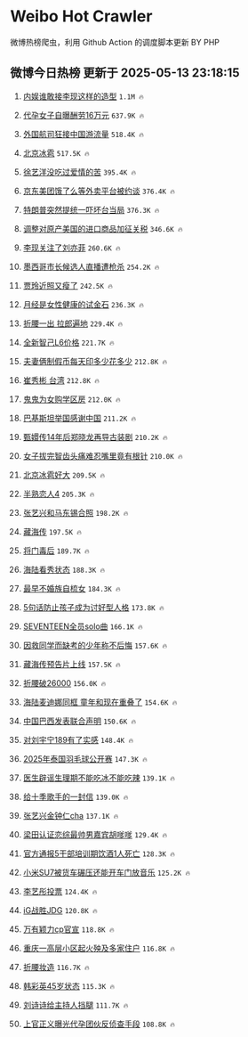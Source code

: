 # Weibo Hot Crawler 



微博热榜爬虫，利用 Github Action 的调度脚本更新 BY PHP 


## 微博今日热榜 更新于 2025-05-13 23:18:15 
1. [内娱谁敢接李现这样的造型](https://s.weibo.com/weibo?q=%E5%86%85%E5%A8%B1%E8%B0%81%E6%95%A2%E6%8E%A5%E6%9D%8E%E7%8E%B0%E8%BF%99%E6%A0%B7%E7%9A%84%E9%80%A0%E5%9E%8B&t=31&band_rank=1&Refer=top) `1.1M 🔥` 

1. [代孕女子自曝酬劳16万元](https://s.weibo.com/weibo?q=%23%E4%BB%A3%E5%AD%95%E5%A5%B3%E5%AD%90%E8%87%AA%E6%9B%9D%E9%85%AC%E5%8A%B316%E4%B8%87%E5%85%83%23&t=31&band_rank=2&Refer=top) `637.9K 🔥` 

1. [外国航司狂接中国游流量](https://s.weibo.com/weibo?q=%23%E5%A4%96%E5%9B%BD%E8%88%AA%E5%8F%B8%E7%8B%82%E6%8E%A5%E4%B8%AD%E5%9B%BD%E6%B8%B8%E6%B5%81%E9%87%8F%23&t=31&band_rank=3&Refer=top) `518.4K 🔥` 

1. [北京冰雹](https://s.weibo.com/weibo?q=%E5%8C%97%E4%BA%AC%E5%86%B0%E9%9B%B9&t=31&band_rank=4&Refer=top) `517.5K 🔥` 

1. [徐艺洋没吃过爱情的苦](https://s.weibo.com/weibo?q=%E5%BE%90%E8%89%BA%E6%B4%8B%E6%B2%A1%E5%90%83%E8%BF%87%E7%88%B1%E6%83%85%E7%9A%84%E8%8B%A6&t=31&band_rank=5&Refer=top) `395.4K 🔥` 

1. [京东美团饿了么等外卖平台被约谈](https://s.weibo.com/weibo?q=%23%E4%BA%AC%E4%B8%9C%E7%BE%8E%E5%9B%A2%E9%A5%BF%E4%BA%86%E4%B9%88%E7%AD%89%E5%A4%96%E5%8D%96%E5%B9%B3%E5%8F%B0%E8%A2%AB%E7%BA%A6%E8%B0%88%23&t=31&band_rank=6&Refer=top) `376.4K 🔥` 

1. [特朗普突然提统一吓坏台当局](https://s.weibo.com/weibo?q=%23%E7%89%B9%E6%9C%97%E6%99%AE%E7%AA%81%E7%84%B6%E6%8F%90%E7%BB%9F%E4%B8%80%E5%90%93%E5%9D%8F%E5%8F%B0%E5%BD%93%E5%B1%80%23&t=31&band_rank=7&Refer=top) `376.3K 🔥` 

1. [调整对原产美国的进口商品加征关税](https://s.weibo.com/weibo?q=%23%E8%B0%83%E6%95%B4%E5%AF%B9%E5%8E%9F%E4%BA%A7%E7%BE%8E%E5%9B%BD%E7%9A%84%E8%BF%9B%E5%8F%A3%E5%95%86%E5%93%81%E5%8A%A0%E5%BE%81%E5%85%B3%E7%A8%8E%23&t=31&band_rank=8&Refer=top) `346.6K 🔥` 

1. [李现关注了刘亦菲](https://s.weibo.com/weibo?q=%23%E6%9D%8E%E7%8E%B0%E5%85%B3%E6%B3%A8%E4%BA%86%E5%88%98%E4%BA%A6%E8%8F%B2%23&t=31&band_rank=9&Refer=top) `260.6K 🔥` 

1. [墨西哥市长候选人直播遭枪杀](https://s.weibo.com/weibo?q=%23%E5%A2%A8%E8%A5%BF%E5%93%A5%E5%B8%82%E9%95%BF%E5%80%99%E9%80%89%E4%BA%BA%E7%9B%B4%E6%92%AD%E9%81%AD%E6%9E%AA%E6%9D%80%23&t=31&band_rank=10&Refer=top) `254.2K 🔥` 

1. [贾玲近照又瘦了](https://s.weibo.com/weibo?q=%23%E8%B4%BE%E7%8E%B2%E8%BF%91%E7%85%A7%E5%8F%88%E7%98%A6%E4%BA%86%23&t=31&band_rank=11&Refer=top) `242.5K 🔥` 

1. [月经是女性健康的试金石](https://s.weibo.com/weibo?q=%E6%9C%88%E7%BB%8F%E6%98%AF%E5%A5%B3%E6%80%A7%E5%81%A5%E5%BA%B7%E7%9A%84%E8%AF%95%E9%87%91%E7%9F%B3&t=31&band_rank=12&Refer=top) `236.3K 🔥` 

1. [折腰一出 拉郎遍地](https://s.weibo.com/weibo?q=%E6%8A%98%E8%85%B0%E4%B8%80%E5%87%BA%20%E6%8B%89%E9%83%8E%E9%81%8D%E5%9C%B0&t=31&band_rank=13&Refer=top) `229.4K 🔥` 

1. [全新智己L6价格](https://s.weibo.com/weibo?q=%23%E5%85%A8%E6%96%B0%E6%99%BA%E5%B7%B1L6%E4%BB%B7%E6%A0%BC%23&t=31&band_rank=14&Refer=top) `221.7K 🔥` 

1. [夫妻俩制假币每天印多少花多少](https://s.weibo.com/weibo?q=%23%E5%A4%AB%E5%A6%BB%E4%BF%A9%E5%88%B6%E5%81%87%E5%B8%81%E6%AF%8F%E5%A4%A9%E5%8D%B0%E5%A4%9A%E5%B0%91%E8%8A%B1%E5%A4%9A%E5%B0%91%23&t=31&band_rank=15&Refer=top) `212.8K 🔥` 

1. [崔秀彬 台湾](https://s.weibo.com/weibo?q=%E5%B4%94%E7%A7%80%E5%BD%AC%20%E5%8F%B0%E6%B9%BE&t=31&band_rank=16&Refer=top) `212.8K 🔥` 

1. [鬼鬼为女购学区房](https://s.weibo.com/weibo?q=%23%E9%AC%BC%E9%AC%BC%E4%B8%BA%E5%A5%B3%E8%B4%AD%E5%AD%A6%E5%8C%BA%E6%88%BF%23&t=31&band_rank=17&Refer=top) `212.0K 🔥` 

1. [巴基斯坦举国感谢中国](https://s.weibo.com/weibo?q=%E5%B7%B4%E5%9F%BA%E6%96%AF%E5%9D%A6%E4%B8%BE%E5%9B%BD%E6%84%9F%E8%B0%A2%E4%B8%AD%E5%9B%BD&t=31&band_rank=18&Refer=top) `211.2K 🔥` 

1. [甄嬛传14年后郑晓龙再导古装剧](https://s.weibo.com/weibo?q=%23%E7%94%84%E5%AC%9B%E4%BC%A014%E5%B9%B4%E5%90%8E%E9%83%91%E6%99%93%E9%BE%99%E5%86%8D%E5%AF%BC%E5%8F%A4%E8%A3%85%E5%89%A7%23&t=31&band_rank=19&Refer=top) `210.2K 🔥` 

1. [女子拔完智齿头痛难忍嘴里竟有根针](https://s.weibo.com/weibo?q=%23%E5%A5%B3%E5%AD%90%E6%8B%94%E5%AE%8C%E6%99%BA%E9%BD%BF%E5%A4%B4%E7%97%9B%E9%9A%BE%E5%BF%8D%E5%98%B4%E9%87%8C%E7%AB%9F%E6%9C%89%E6%A0%B9%E9%92%88%23&t=31&band_rank=20&Refer=top) `210.0K 🔥` 

1. [北京冰雹好大](https://s.weibo.com/weibo?q=%23%E5%8C%97%E4%BA%AC%E5%86%B0%E9%9B%B9%E5%A5%BD%E5%A4%A7%23&t=31&band_rank=21&Refer=top) `209.5K 🔥` 

1. [半熟恋人4](https://s.weibo.com/weibo?q=%E5%8D%8A%E7%86%9F%E6%81%8B%E4%BA%BA4&t=31&band_rank=22&Refer=top) `205.3K 🔥` 

1. [张艺兴和马东锡合照](https://s.weibo.com/weibo?q=%23%E5%BC%A0%E8%89%BA%E5%85%B4%E5%92%8C%E9%A9%AC%E4%B8%9C%E9%94%A1%E5%90%88%E7%85%A7%23&t=31&band_rank=23&Refer=top) `198.2K 🔥` 

1. [藏海传](https://s.weibo.com/weibo?q=%E8%97%8F%E6%B5%B7%E4%BC%A0&t=31&band_rank=24&Refer=top) `197.5K 🔥` 

1. [将门毒后](https://s.weibo.com/weibo?q=%E5%B0%86%E9%97%A8%E6%AF%92%E5%90%8E&t=31&band_rank=25&Refer=top) `189.7K 🔥` 

1. [海陆看秀状态](https://s.weibo.com/weibo?q=%E6%B5%B7%E9%99%86%E7%9C%8B%E7%A7%80%E7%8A%B6%E6%80%81&t=31&band_rank=26&Refer=top) `188.3K 🔥` 

1. [最早不婚族自梳女](https://s.weibo.com/weibo?q=%23%E6%9C%80%E6%97%A9%E4%B8%8D%E5%A9%9A%E6%97%8F%E8%87%AA%E6%A2%B3%E5%A5%B3%23&t=31&band_rank=27&Refer=top) `184.3K 🔥` 

1. [5句话防止孩子成为讨好型人格](https://s.weibo.com/weibo?q=%235%E5%8F%A5%E8%AF%9D%E9%98%B2%E6%AD%A2%E5%AD%A9%E5%AD%90%E6%88%90%E4%B8%BA%E8%AE%A8%E5%A5%BD%E5%9E%8B%E4%BA%BA%E6%A0%BC%23&t=31&band_rank=28&Refer=top) `173.8K 🔥` 

1. [SEVENTEEN全员solo曲](https://s.weibo.com/weibo?q=%23SEVENTEEN%E5%85%A8%E5%91%98solo%E6%9B%B2%23&t=31&band_rank=29&Refer=top) `166.1K 🔥` 

1. [因救同学而缺考的少年称不后悔](https://s.weibo.com/weibo?q=%23%E5%9B%A0%E6%95%91%E5%90%8C%E5%AD%A6%E8%80%8C%E7%BC%BA%E8%80%83%E7%9A%84%E5%B0%91%E5%B9%B4%E7%A7%B0%E4%B8%8D%E5%90%8E%E6%82%94%23&t=31&band_rank=30&Refer=top) `157.6K 🔥` 

1. [藏海传预告片上线](https://s.weibo.com/weibo?q=%23%E8%97%8F%E6%B5%B7%E4%BC%A0%E9%A2%84%E5%91%8A%E7%89%87%E4%B8%8A%E7%BA%BF%23&t=31&band_rank=31&Refer=top) `157.5K 🔥` 

1. [折腰破26000](https://s.weibo.com/weibo?q=%23%E6%8A%98%E8%85%B0%E7%A0%B426000%23&t=31&band_rank=32&Refer=top) `156.0K 🔥` 

1. [海陆麦迪娜同框 童年和现在重叠了](https://s.weibo.com/weibo?q=%E6%B5%B7%E9%99%86%E9%BA%A6%E8%BF%AA%E5%A8%9C%E5%90%8C%E6%A1%86%20%E7%AB%A5%E5%B9%B4%E5%92%8C%E7%8E%B0%E5%9C%A8%E9%87%8D%E5%8F%A0%E4%BA%86&t=31&band_rank=33&Refer=top) `154.6K 🔥` 

1. [中国巴西发表联合声明](https://s.weibo.com/weibo?q=%23%E4%B8%AD%E5%9B%BD%E5%B7%B4%E8%A5%BF%E5%8F%91%E8%A1%A8%E8%81%94%E5%90%88%E5%A3%B0%E6%98%8E%23&t=31&band_rank=34&Refer=top) `150.6K 🔥` 

1. [对刘宇宁189有了实感](https://s.weibo.com/weibo?q=%E5%AF%B9%E5%88%98%E5%AE%87%E5%AE%81189%E6%9C%89%E4%BA%86%E5%AE%9E%E6%84%9F&t=31&band_rank=35&Refer=top) `148.4K 🔥` 

1. [2025年泰国羽毛球公开赛](https://s.weibo.com/weibo?q=%232025%E5%B9%B4%E6%B3%B0%E5%9B%BD%E7%BE%BD%E6%AF%9B%E7%90%83%E5%85%AC%E5%BC%80%E8%B5%9B%23&t=31&band_rank=36&Refer=top) `147.3K 🔥` 

1. [医生辟谣生理期不能吃冰不能吃辣](https://s.weibo.com/weibo?q=%23%E5%8C%BB%E7%94%9F%E8%BE%9F%E8%B0%A3%E7%94%9F%E7%90%86%E6%9C%9F%E4%B8%8D%E8%83%BD%E5%90%83%E5%86%B0%E4%B8%8D%E8%83%BD%E5%90%83%E8%BE%A3%23&t=31&band_rank=37&Refer=top) `139.1K 🔥` 

1. [给十季歌手的一封信](https://s.weibo.com/weibo?q=%23%E7%BB%99%E5%8D%81%E5%AD%A3%E6%AD%8C%E6%89%8B%E7%9A%84%E4%B8%80%E5%B0%81%E4%BF%A1%23&t=31&band_rank=38&Refer=top) `139.0K 🔥` 

1. [张艺兴金钟仁cha](https://s.weibo.com/weibo?q=%23%E5%BC%A0%E8%89%BA%E5%85%B4%E9%87%91%E9%92%9F%E4%BB%81cha%23&t=31&band_rank=39&Refer=top) `137.1K 🔥` 

1. [梁田认证恋综最帅男嘉宾胡嗲嗲](https://s.weibo.com/weibo?q=%E6%A2%81%E7%94%B0%E8%AE%A4%E8%AF%81%E6%81%8B%E7%BB%BC%E6%9C%80%E5%B8%85%E7%94%B7%E5%98%89%E5%AE%BE%E8%83%A1%E5%97%B2%E5%97%B2&t=31&band_rank=40&Refer=top) `129.4K 🔥` 

1. [官方通报5干部培训期饮酒1人死亡](https://s.weibo.com/weibo?q=%23%E5%AE%98%E6%96%B9%E9%80%9A%E6%8A%A55%E5%B9%B2%E9%83%A8%E5%9F%B9%E8%AE%AD%E6%9C%9F%E9%A5%AE%E9%85%921%E4%BA%BA%E6%AD%BB%E4%BA%A1%23&t=31&band_rank=41&Refer=top) `128.3K 🔥` 

1. [小米SU7被货车碾压还能开车门放音乐](https://s.weibo.com/weibo?q=%23%E5%B0%8F%E7%B1%B3SU7%E8%A2%AB%E8%B4%A7%E8%BD%A6%E7%A2%BE%E5%8E%8B%E8%BF%98%E8%83%BD%E5%BC%80%E8%BD%A6%E9%97%A8%E6%94%BE%E9%9F%B3%E4%B9%90%23&t=31&band_rank=42&Refer=top) `125.2K 🔥` 

1. [李艺彤投票](https://s.weibo.com/weibo?q=%E6%9D%8E%E8%89%BA%E5%BD%A4%E6%8A%95%E7%A5%A8&t=31&band_rank=43&Refer=top) `124.4K 🔥` 

1. [iG战胜JDG](https://s.weibo.com/weibo?q=%23iG%E6%88%98%E8%83%9CJDG%23&t=31&band_rank=44&Refer=top) `120.8K 🔥` 

1. [万有颖力cp官宣](https://s.weibo.com/weibo?q=%E4%B8%87%E6%9C%89%E9%A2%96%E5%8A%9Bcp%E5%AE%98%E5%AE%A3&t=31&band_rank=45&Refer=top) `118.8K 🔥` 

1. [重庆一高层小区起火殃及多家住户](https://s.weibo.com/weibo?q=%23%E9%87%8D%E5%BA%86%E4%B8%80%E9%AB%98%E5%B1%82%E5%B0%8F%E5%8C%BA%E8%B5%B7%E7%81%AB%E6%AE%83%E5%8F%8A%E5%A4%9A%E5%AE%B6%E4%BD%8F%E6%88%B7%23&t=31&band_rank=46&Refer=top) `116.8K 🔥` 

1. [折腰妆造](https://s.weibo.com/weibo?q=%E6%8A%98%E8%85%B0%E5%A6%86%E9%80%A0&t=31&band_rank=47&Refer=top) `116.7K 🔥` 

1. [韩彩英45岁状态](https://s.weibo.com/weibo?q=%23%E9%9F%A9%E5%BD%A9%E8%8B%B145%E5%B2%81%E7%8A%B6%E6%80%81%23&t=31&band_rank=48&Refer=top) `115.3K 🔥` 

1. [刘诗诗给主持人挡腿](https://s.weibo.com/weibo?q=%23%E5%88%98%E8%AF%97%E8%AF%97%E7%BB%99%E4%B8%BB%E6%8C%81%E4%BA%BA%E6%8C%A1%E8%85%BF%23&t=31&band_rank=49&Refer=top) `111.7K 🔥` 

1. [上官正义曝光代孕团伙反侦查手段](https://s.weibo.com/weibo?q=%23%E4%B8%8A%E5%AE%98%E6%AD%A3%E4%B9%89%E6%9B%9D%E5%85%89%E4%BB%A3%E5%AD%95%E5%9B%A2%E4%BC%99%E5%8F%8D%E4%BE%A6%E6%9F%A5%E6%89%8B%E6%AE%B5%23&t=31&band_rank=50&Refer=top) `108.8K 🔥` 

